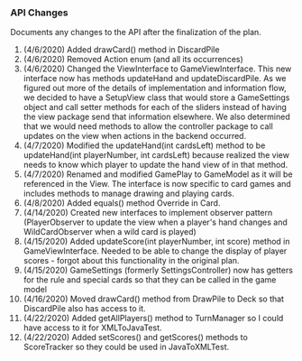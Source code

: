 ### API Changes

Documents any changes to the API after the finalization of the plan.

1. (4/6/2020) Added drawCard() method in DiscardPile
2. (4/6/2020) Removed Action enum (and all its occurrences)
3. (4/6/2020) Changed the ViewInterface to GameViewInterface. This new interface now has methods updateHand and updateDiscardPile.
As we figured out more of the details of implementation and information flow, we decided to have a SetupView class that
would store a GameSettings object and call setter methods for each of the sliders instead of having the view package send
that information elsewhere. We also determined that we would need methods to allow the controller package to call updates
on the view when actions in the backend occurred.
4. (4/7/2020) Modified the updateHand(int cardsLeft) method to be updateHand(int playerNumber, int cardsLeft) because realized
the view needs to know which player to update the hand view of in that method.
5. (4/7/2020) Renamed and modified GamePlay to GameModel as it will be referenced in the View. The interface is now specific to card games and includes methods to manage drawing and playing cards.
6. (4/8/2020) Added equals() method Override in Card.
7. (4/14/2020) Created new interfaces to implement observer pattern (PlayerObserver to update the view when a player's hand changes
and WildCardObserver when a wild card is played)
8. (4/15/2020) Added updateScore(int playerNumber, int score) method in GameViewInterface. Needed to be able to change the
display of player scores - forgot about this functionality in the original plan.
9. (4/15/2020) GameSettings (formerly SettingsController) now has getters for the rule and special cards so that they can be called in the game model
10. (4/16/2020) Moved drawCard() method from DrawPile to Deck so that DiscardPile also has access to it.
11. (4/22/2020) Added getAllPlayers() method to TurnManager so I could have access to it for XMLToJavaTest.
12. (4/22/2020) Added setScores() and getScores() methods to ScoreTracker so they could be used in JavaToXMLTest.